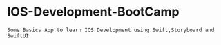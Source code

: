 # IOS-Development-BootCamp
    Some Basics App to learn IOS Development using Swift,Storyboard and SwiftUI
